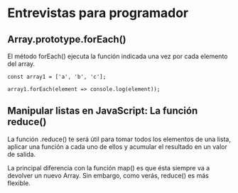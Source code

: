 # Entrevistas para programador 

## Array.prototype.forEach()

El método forEach() ejecuta la función indicada una vez por cada elemento del array.

~~~
const array1 = ['a', 'b', 'c'];

array1.forEach(element => console.log(element));
~~~

## Manipular listas en JavaScript: La función reduce()

La función .reduce() te será útil para tomar todos los elementos de una lista, aplicar una función a cada uno de ellos y acumular el resultado en un valor de salida.

 La principal diferencia con la función map() es que ésta siempre va a devolver un nuevo Array. Sin embargo, como verás, reduce() es más flexible.

 

